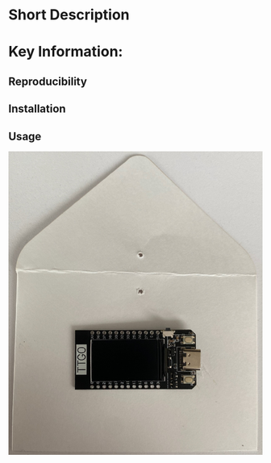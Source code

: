 # Short Description  
# Key Information:  
## Reproducibility  
## Installation  
## Usage  
![Alt text](images/IMG_3211.jpeg?raw=true "IMG_3211")
